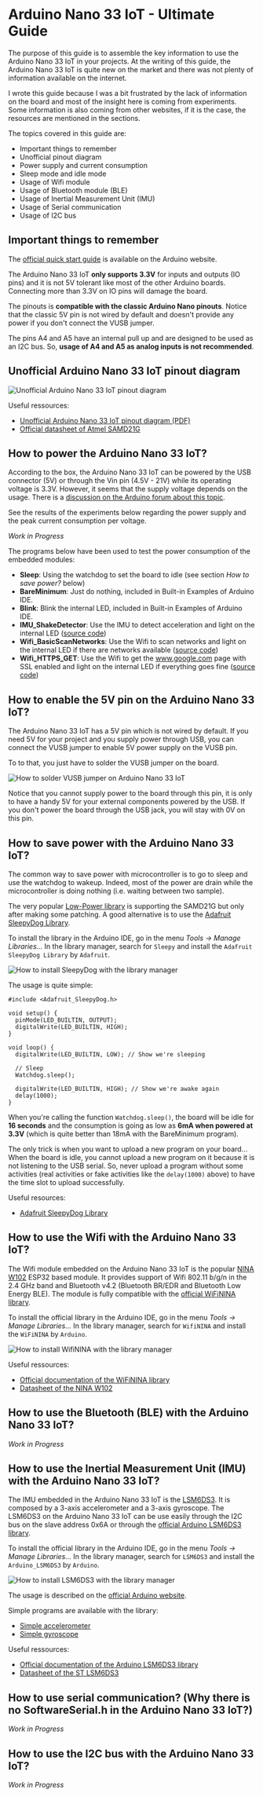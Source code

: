# Arduino Nano 33 IoT - Ultimate Guide
The purpose of this guide is to assemble the key information to use the Arduino Nano 33 IoT in your projects. At the writing of this guide, the Arduino Nano 33 IoT is quite new on the market and there was not plenty of information available on the internet.

I wrote this guide because I was a bit frustrated by the lack of information on the board and most of the insight here is coming from experiments. Some information is also coming from other websites, if it is the case, the resources are mentioned in the sections.

The topics covered in this guide are:
  *  Important things to remember
  *  Unofficial pinout diagram
  *  Power supply and current consumption
  *  Sleep mode and idle mode
  *  Usage of Wifi module
  *  Usage of Bluetooth module (BLE)
  *  Usage of Inertial Measurement Unit (IMU)
  *  Usage of Serial communication
  *  Usage of I2C bus

## Important things to remember
The [official quick start guide](https://www.arduino.cc/en/Guide/NANO33IoT) is available on the Arduino website.

The Arduino Nano 33 IoT **only supports 3.3V** for inputs and outputs (IO pins) and it is not 5V tolerant like most of the other Arduino boards. Connecting more than 3.3V on IO pins will damage the board.

The pinouts is **compatible with the classic Arduino Nano pinouts**. Notice that the classic 5V pin is not wired by default and doesn't provide any power if you don't connect the VUSB jumper.

The pins A4 and A5 have an internal pull up and are designed to be used as an I2C bus. So, **usage of A4 and A5 as analog inputs is not recommended**.

## Unofficial Arduino Nano 33 IoT pinout diagram

![Unofficial Arduino Nano 33 IoT pinout diagram](/images/Arduino%20Nano%2033%20IoT%20pinout%20diagram.png)

Useful ressources:
*  [Unofficial Arduino Nano 33 IoT pinout diagram (PDF)](https://github.com/ostaquet/Arduino-Nano-33-IoT-Ultimate-Guide/raw/master/resources/Arduino%20Nano%2033%20IoT%20pinout%20diagram.pdf)
*  [Official datasheet of Atmel SAMD21G](https://cdn.sparkfun.com/datasheets/Dev/Arduino/Boards/Atmel-42181-SAM-D21_Datasheet.pdf)

## How to power the Arduino Nano 33 IoT?
According to the box, the Arduino Nano 33 IoT can be powered by the USB connector (5V) or through the Vin pin (4.5V - 21V) while its operating voltage is 3.3V. However, it seems that the supply voltage depends on the usage. There is a [discussion on the Arduino forum about this topic](https://forum.arduino.cc/index.php?topic=624569.0).

See the results of the experiments below regarding the power supply and the peak current consumption per voltage.

*Work in Progress*

The programs below have been used to test the power consumption of the embedded modules:
*  **Sleep**: Using the watchdog to set the board to idle (see section *How to save power?* below)
*  **BareMinimum**: Just do nothing, included in Built-in Examples of Arduino IDE.
*  **Blink**: Blink the internal LED, included in Built-in Examples of Arduino IDE.
*  **IMU_ShakeDetector**: Use the IMU to detect acceleration and light on the internal LED ([source code](https://github.com/ostaquet/arduino-nano-33-iot-ultimate-guide/blob/master/src/IMU_ShakeDetector/IMU_ShakeDetector.ino))
*  **Wifi_BasicScanNetworks**: Use the Wifi to scan networks and light on the internal LED if there are networks available ([source code](https://github.com/ostaquet/arduino-nano-33-iot-ultimate-guide/blob/master/src/Wifi_BasicScanNetworks/Wifi_BasicScanNetworks.ino))
*  **Wifi_HTTPS_GET**: Use the Wifi to get the www.google.com page with SSL enabled and light on the internal LED if everything goes fine ([source code](https://github.com/ostaquet/arduino-nano-33-iot-ultimate-guide/blob/master/src/Wifi_HTTPS_GET/Wifi_HTTPS_GET.ino))

## How to enable the 5V pin on the Arduino Nano 33 IoT?
The Arduino Nano 33 IoT has a 5V pin which is not wired by default. If you need 5V for your project and you supply power through USB, you can connect the VUSB jumper to enable 5V power supply on the VUSB pin.

To to that, you just have to solder the VUSB jumper on the board.

![How to solder VUSB jumper on Arduino Nano 33 IoT](/images/Arduino_Nano_33_IoT_VUSB_jumper.jpg)

Notice that you cannot supply power to the board through this pin, it is only to have a handy 5V for your external components powered by the USB. If you don't power the board through the USB jack, you will stay with 0V on this pin.

## How to save power with the Arduino Nano 33 IoT?
The common way to save power with microcontroller is to go to sleep and use the watchdog to wakeup. Indeed, most of the power are drain while the microcontroller is doing nothing (i.e. waiting between two sample).

The very popular [Low-Power library](https://github.com/rocketscream/Low-Power) is supporting the SAMD21G but only after making some patching. A good alternative is to use the [Adafruit SleepyDog Library](https://github.com/adafruit/Adafruit_SleepyDog).

To install the library in the Arduino IDE, go in the menu *Tools -> Manage Libraries...* In the library manager, search for `Sleepy` and install the `Adafruit SleepyDog Library` by `Adafruit`.

![How to install SleepyDog with the library manager](/images/library_mgr_SleepyDog.png)

The usage is quite simple:

```
#include <Adafruit_SleepyDog.h>

void setup() {
  pinMode(LED_BUILTIN, OUTPUT);
  digitalWrite(LED_BUILTIN, HIGH);
}

void loop() {
  digitalWrite(LED_BUILTIN, LOW); // Show we're sleeping
  
  // Sleep
  Watchdog.sleep();

  digitalWrite(LED_BUILTIN, HIGH); // Show we're awake again
  delay(1000);
}
```

When you're calling the function `Watchdog.sleep()`, the board will be idle for **16 seconds** and the consumption is going as low as **6mA when powered at 3.3V** (which is quite better than 18mA with the BareMinimum program).

The only trick is when you want to upload a new program on your board... When the board is idle, you cannot upload a new program on it because it is not listening to the USB serial. So, never upload a program without some activities (real activities or fake activities like the `delay(1000)` above) to have the time slot to upload successfully.

Useful resources:
*  [Adafruit SleepyDog Library](https://github.com/adafruit/Adafruit_SleepyDog)

## How to use the Wifi with the Arduino Nano 33 IoT?
The Wifi module embedded on the Arduino Nano 33 IoT is the popular [NINA W102](https://www.u-blox.com/sites/default/files/NINA-W10_DataSheet_%28UBX-17065507%29.pdf) ESP32 based module. It provides support of Wifi 802.11 b/g/n in the 2.4 GHz band and Bluetooth v4.2 (Bluetooth BR/EDR and Bluetooth Low Energy BLE). The module is fully compatible with the [official WiFiNINA library](https://www.arduino.cc/en/Reference/WiFiNINA).

To install the official library in the Arduino IDE, go in the menu *Tools -> Manage Libraries...* In the library manager, search for `WifiNINA` and install the `WiFiNINA` by `Arduino`.

![How to install WifiNINA with the library manager](/images/library_mgr_WifiNINA.png)

Useful ressources:
*  [Official documentation of the WiFiNINA library](https://www.arduino.cc/en/Reference/WiFiNINA)
*  [Datasheet of the NINA W102](https://www.u-blox.com/sites/default/files/NINA-W10_DataSheet_%28UBX-17065507%29.pdf)

## How to use the Bluetooth (BLE) with the Arduino Nano 33 IoT?

*Work in Progress*

## How to use the Inertial Measurement Unit (IMU) with the Arduino Nano 33 IoT?
The IMU embedded in the Arduino Nano 33 IoT is the [LSM6DS3](https://www.st.com/resource/en/datasheet/lsm6ds3.pdf). It is composed by a 3-axis accelerometer and a 3-axis gyroscope. The LSM6DS3 on the Arduino Nano 33 IoT can be use easily through the I2C bus on the slave address 0x6A or through the [official Arduino LSM6DS3 library](https://github.com/arduino-libraries/Arduino_LSM6DS3).

To install the official library in the Arduino IDE, go in the menu *Tools -> Manage Libraries...* In the library manager, search for `LSM6DS3` and install the `Arduino_LSM6DS3` by `Arduino`.

![How to install LSM6DS3 with the library manager](/images/library_mgr_LSM6DS3.png)

The usage is described on the [official Arduino website](https://www.arduino.cc/en/Reference/ArduinoLSM6DS3).

Simple programs are available with the library:
*  [Simple accelerometer](https://github.com/arduino-libraries/Arduino_LSM6DS3/blob/master/examples/SimpleAccelerometer/SimpleAccelerometer.ino)
*  [Simple gyroscope](https://github.com/arduino-libraries/Arduino_LSM6DS3/blob/master/examples/SimpleGyroscope/SimpleGyroscope.ino)

Useful ressources:
*  [Official documentation of the Arduino LSM6DS3 library](https://www.arduino.cc/en/Reference/ArduinoLSM6DS3)
*  [Datasheet of the ST LSM6DS3](https://www.st.com/resource/en/datasheet/lsm6ds3.pdf)

## How to use serial communication? (Why there is no SoftwareSerial.h in the Arduino Nano 33 IoT?)

*Work in Progress*

## How to use the I2C bus with the Arduino Nano 33 IoT?

*Work in Progress*
